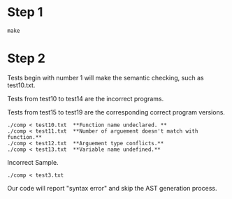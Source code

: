 # Step 1

``` shell
make
```
# Step 2 
Tests begin with number 1 will make the semantic checking, such as test10.txt.


Tests from test10 to test14 are the incorrect programs.

Tests from test15 to test19 are the corresponding correct program versions.

```shell
./comp < test10.txt  **Function name undeclared. **
./comp < test11.txt  **Number of arguement doesn't match with function.**
./comp < test12.txt  **Arguement type conflicts.**
./comp < test13.txt  **Variable name undefined.**
```
Incorrect Sample.
```shell
./comp < test3.txt
```
Our code will report "syntax error" and skip the AST generation process.



